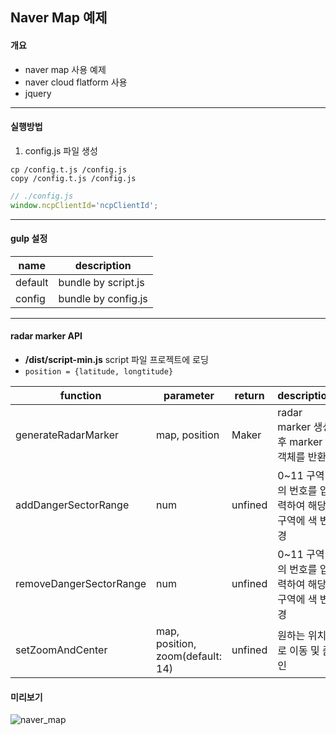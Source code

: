 ## Naver Map 예제

#### 개요
* naver map 사용 예제
* naver cloud flatform 사용
* jquery
--- 
#### 실행방법
1. config.js 파일 생성
```shell
cp /config.t.js /config.js
copy /config.t.js /config.js
```
```js 
// ./config.js
window.ncpClientId='ncpClientId';
```
---
#### gulp 설정
|name|description|
|--|--|
|default|bundle by script.js|
|config|bundle by config.js|
---
#### radar marker API
* **/dist/script-min.js** script 파일 프로젝트에 로딩
* ```position = {latitude, longtitude}```

|function|parameter|return|description|
|---|---|--|--|
|generateRadarMarker|map, position|Maker|radar marker 생성 후 marker 객체를 반환|
|addDangerSectorRange|num|unfined|0~11 구역의 번호를 입력하여 해당 구역에 색 변경|
|removeDangerSectorRange|num|unfined|0~11 구역의 번호를 입력하여 해당 구역에 색 변경|
|setZoomAndCenter|map, position, zoom(default: 14)|unfined|원하는 위치로 이동 및 줌인|

#### 미리보기
![naver_map](https://user-images.githubusercontent.com/57004921/144730758-daedd6ed-6355-4904-989d-ae32ce4dd4b9.gif)
